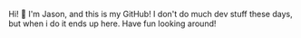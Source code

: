 Hi! 👋
I'm Jason, and this is my GitHub!
I don't do much dev stuff these days, but when i do it ends up here.
Have fun looking around!

<!---
jasonTheHuman2101/jasonTheHuman2101 is a ✨ special ✨ repository because its `README.md` (this file) appears on your GitHub profile.
You can click the Preview link to take a look at your changes.
--->
